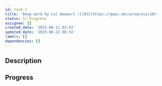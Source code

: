 ```yaml
---
id: task-1
title: 'Deep work by Cal Newport ![10%](https://geps.dev/progress/10)'
status: In Progress
assignee: []
created_date: '2025-08-11 03:43'
updated_date: '2025-08-23 08:53'
labels: []
dependencies: []
---
```


## Description


## Progress
